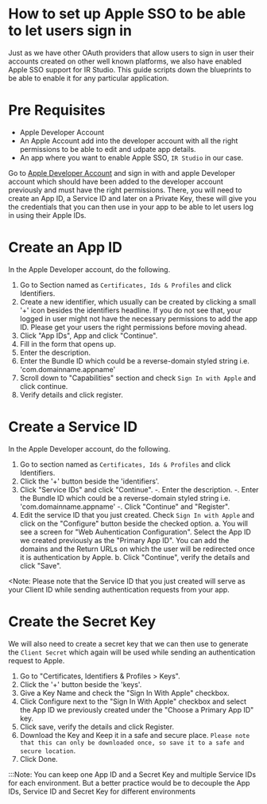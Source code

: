 # How to set up Apple SSO to be able to let users sign in
Just as we have other OAuth providers that allow users to sign in user their accounts created on other well known platforms, we also have enabled Apple SSO support for IR Studio. This guide scripts down the blueprints to be able to enable it for any particular application.

# Pre Requisites
- Apple Developer Account
- An Apple Account add into the developer account with all the right permissions to be able to edit and udpate app details.
- An app where you want to enable Apple SSO, `IR Studio` in our case. 


Go to [Apple Developer Account](https://idmsa.apple.com/IDMSWebAuth/signin?appIdKey=891bd3417a7776362562d2197f89480a8547b108fd934911bcbea0110d07f757&path=%2Faccount%2F&rv=1) and sign in with and apple Developer account which should have been added to the developer account previously and must have the right permissions. There, you will need to create an App ID, a Service ID and later on a Private Key, these will give you the credentials that you can then use in your app to be able to let users log in using their Apple IDs.

# Create an App ID
In the Apple Developer account, do the following. 

1. Go to Section named as `Certificates, Ids & Profiles` and click Identifiers.
2. Create a new identifier, which usually can be created by clicking a small '+' icon besides the identifiers headline. If you do not see that, your logged in user might not have the necessary permissions to add the app ID. Please get your users the right permissions before moving ahead. 
3. Click "App IDs", App and click "Continue".
4. Fill in the form that opens up.
  1. Enter the description.
  1. Enter the Bundle ID which could be a reverse-domain styled string i.e. 'com.domainname.appname'
  1. Scroll down to "Capabilities" section and check `Sign In with Apple` and click continue. 
  1. Verify details and click register.

# Create a Service ID
In the Apple Developer account, do the following. 

1. Go to section named as `Certificates, Ids & Profiles` and click Identifiers.
2. Click the '+' button beside the 'identifiers'.
3. Click "Service IDs" and click "Continue".
  -. Enter the description.
  -. Enter the Bundle ID which could be a reverse-domain styled string i.e. 'com.domainname.appname'
  -. Click "Continue" and "Register".
4. Edit the service ID that you just created. Check `Sign In with Apple` and click on the "Configure" button beside the checked option.
 a. You will see a screen for "Web Auhentication Configuration". Select the App ID we created previously as the "Primary App ID". You can add the domains and the Return URLs on which the user will be redirected once it is authentication by Apple. 
 b. Click "Continue", verify the details and click "Save".

 \<Note: Please note that the Service ID that you just created will serve as your Client ID while sending authentication requests from your app.

# Create the Secret Key
We will also need to create a secret key that we can then use to generate the `Client Secret` which again will be used while sending an authentication request to Apple.

1. Go to "Certificates, Identifiers & Profiles > Keys".
2. Click the '+' button beside the 'keys'.
2. Give a Key Name and check the "Sign In With Apple" checkbox.
3. Click Configure next to the "Sign In With Apple" checkbox and select the App ID we previously created under the "Choose a Primary App ID" key. 
4. Click save, verify the details and click Register.
5. Download the Key and Keep it in a safe and secure place. `Please note that this can only be downloaded once, so save it to a safe and secure location`.
6. Click Done.

:::Note: You can keep one App ID and a Secret Key and multiple Service IDs for each environment. But a better practice would be to decouple the App IDs, Service ID and Secret Key for different environments
